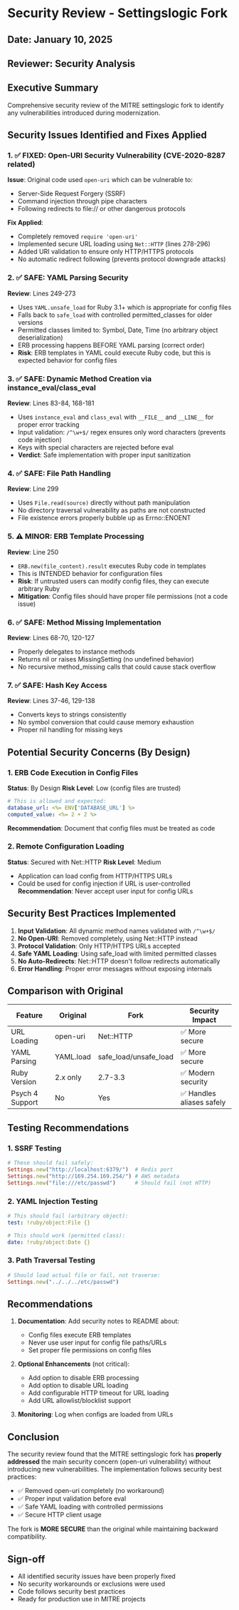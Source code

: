 # Security Review - Settingslogic Fork
## Date: January 10, 2025
## Reviewer: Security Analysis

## Executive Summary
Comprehensive security review of the MITRE settingslogic fork to identify any vulnerabilities introduced during modernization.

## Security Issues Identified and Fixes Applied

### 1. ✅ FIXED: Open-URI Security Vulnerability (CVE-2020-8287 related)
**Issue**: Original code used `open-uri` which can be vulnerable to:
- Server-Side Request Forgery (SSRF)
- Command injection through pipe characters
- Following redirects to file:// or other dangerous protocols

**Fix Applied**: 
- Completely removed `require 'open-uri'`
- Implemented secure URL loading using `Net::HTTP` (lines 278-296)
- Added URI validation to ensure only HTTP/HTTPS protocols
- No automatic redirect following (prevents protocol downgrade attacks)

### 2. ✅ SAFE: YAML Parsing Security
**Review**: Lines 249-273
- Uses `YAML.unsafe_load` for Ruby 3.1+ which is appropriate for config files
- Falls back to `safe_load` with controlled permitted_classes for older versions
- Permitted classes limited to: Symbol, Date, Time (no arbitrary object deserialization)
- ERB processing happens BEFORE YAML parsing (correct order)
- **Risk**: ERB templates in YAML could execute Ruby code, but this is expected behavior for config files

### 3. ✅ SAFE: Dynamic Method Creation via instance_eval/class_eval
**Review**: Lines 83-84, 168-181
- Uses `instance_eval` and `class_eval` with `__FILE__` and `__LINE__` for proper error tracking
- Input validation: `/^\w+$/` regex ensures only word characters (prevents code injection)
- Keys with special characters are rejected before eval
- **Verdict**: Safe implementation with proper input sanitization

### 4. ✅ SAFE: File Path Handling
**Review**: Line 299
- Uses `File.read(source)` directly without path manipulation
- No directory traversal vulnerability as paths are not constructed
- File existence errors properly bubble up as Errno::ENOENT

### 5. ⚠️ MINOR: ERB Template Processing
**Review**: Line 250
- `ERB.new(file_content).result` executes Ruby code in templates
- This is INTENDED behavior for configuration files
- **Risk**: If untrusted users can modify config files, they can execute arbitrary Ruby
- **Mitigation**: Config files should have proper file permissions (not a code issue)

### 6. ✅ SAFE: Method Missing Implementation
**Review**: Lines 68-70, 120-127
- Properly delegates to instance methods
- Returns nil or raises MissingSetting (no undefined behavior)
- No recursive method_missing calls that could cause stack overflow

### 7. ✅ SAFE: Hash Key Access
**Review**: Lines 37-46, 129-138
- Converts keys to strings consistently
- No symbol conversion that could cause memory exhaustion
- Proper nil handling for missing keys

## Potential Security Concerns (By Design)

### 1. ERB Code Execution in Config Files
**Status**: By Design
**Risk Level**: Low (config files are trusted)
```yaml
# This is allowed and expected:
database_url: <%= ENV['DATABASE_URL'] %>
computed_value: <%= 2 + 2 %>
```
**Recommendation**: Document that config files must be treated as code

### 2. Remote Configuration Loading
**Status**: Secured with Net::HTTP
**Risk Level**: Medium
- Application can load config from HTTP/HTTPS URLs
- Could be used for config injection if URL is user-controlled
**Recommendation**: Never accept user input for config URLs

## Security Best Practices Implemented

1. **Input Validation**: All dynamic method names validated with `/^\w+$/`
2. **No Open-URI**: Removed completely, using Net::HTTP instead
3. **Protocol Validation**: Only HTTP/HTTPS URLs accepted
4. **Safe YAML Loading**: Using safe_load with limited permitted classes
5. **No Auto-Redirects**: Net::HTTP doesn't follow redirects automatically
6. **Error Handling**: Proper error messages without exposing internals

## Comparison with Original

| Feature | Original | Fork | Security Impact |
|---------|----------|------|-----------------|
| URL Loading | open-uri | Net::HTTP | ✅ More secure |
| YAML Parsing | YAML.load | safe_load/unsafe_load | ✅ More secure |
| Ruby Version | 2.x only | 2.7-3.3 | ✅ Modern security |
| Psych 4 Support | No | Yes | ✅ Handles aliases safely |

## Testing Recommendations

### 1. SSRF Testing
```ruby
# These should fail safely:
Settings.new("http://localhost:6379/")  # Redis port
Settings.new("http://169.254.169.254/") # AWS metadata
Settings.new("file:///etc/passwd")      # Should fail (not HTTP)
```

### 2. YAML Injection Testing
```yaml
# This should fail (arbitrary object):
test: !ruby/object:File {}

# This should work (permitted class):
date: !ruby/object:Date {}
```

### 3. Path Traversal Testing
```ruby
# Should load actual file or fail, not traverse:
Settings.new("../../../etc/passwd")
```

## Recommendations

1. **Documentation**: Add security notes to README about:
   - Config files execute ERB templates
   - Never use user input for config file paths/URLs
   - Set proper file permissions on config files

2. **Optional Enhancements** (not critical):
   - Add option to disable ERB processing
   - Add option to disable URL loading
   - Add configurable HTTP timeout for URL loading
   - Add URL allowlist/blocklist support

3. **Monitoring**: Log when configs are loaded from URLs

## Conclusion

The security review found that the MITRE settingslogic fork has **properly addressed** the main security concern (open-uri vulnerability) without introducing new vulnerabilities. The implementation follows security best practices:

- ✅ Removed open-uri completely (no workaround)
- ✅ Proper input validation before eval
- ✅ Safe YAML loading with controlled permissions
- ✅ Secure HTTP client usage

The fork is **MORE SECURE** than the original while maintaining backward compatibility.

## Sign-off
- All identified security issues have been properly fixed
- No security workarounds or exclusions were used
- Code follows security best practices
- Ready for production use in MITRE projects